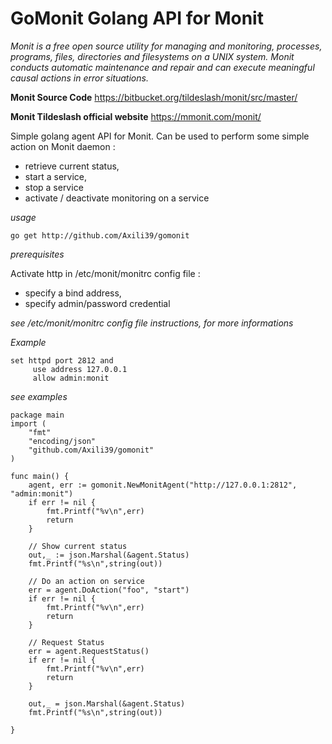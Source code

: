 GoMonit Golang API for Monit
============================

*Monit is a free open source utility for managing and monitoring, processes, programs, files, directories and filesystems on a UNIX system. Monit conducts automatic maintenance and repair and can execute meaningful causal actions in error situations.*

**Monit Source Code** https://bitbucket.org/tildeslash/monit/src/master/

**Monit Tildeslash official website** https://mmonit.com/monit/

Simple golang agent API for Monit.
Can be used to perform some simple action on Monit daemon :
- retrieve current status,
- start a service,
- stop a service
- activate / deactivate monitoring on a service

*usage*
```
go get http://github.com/Axili39/gomonit
```

*prerequisites*

Activate http in /etc/monit/monitrc config file :
- specify a bind address,
- specify admin/password credential

*see /etc/monit/monitrc config file instructions, for more informations*

*Example*
```
set httpd port 2812 and
     use address 127.0.0.1
     allow admin:monit
```
*see examples* 
```
package main
import (
	"fmt"	
	"encoding/json"
	"github.com/Axili39/gomonit"
)

func main() {
	agent, err := gomonit.NewMonitAgent("http://127.0.0.1:2812", "admin:monit")
	if err != nil {
		fmt.Printf("%v\n",err)
		return
	}

	// Show current status
	out,_ := json.Marshal(&agent.Status)
	fmt.Printf("%s\n",string(out))

	// Do an action on service
	err = agent.DoAction("foo", "start")
	if err != nil {
		fmt.Printf("%v\n",err)
		return
	}

	// Request Status
	err = agent.RequestStatus()
	if err != nil {
		fmt.Printf("%v\n",err)
		return
	}

	out,_ = json.Marshal(&agent.Status)
	fmt.Printf("%s\n",string(out))

}
```